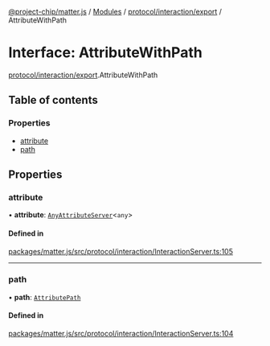 [@project-chip/matter.js](../README.md) / [Modules](../modules.md) / [protocol/interaction/export](../modules/protocol_interaction_export.md) / AttributeWithPath

# Interface: AttributeWithPath

[protocol/interaction/export](../modules/protocol_interaction_export.md).AttributeWithPath

## Table of contents

### Properties

- [attribute](protocol_interaction_export.AttributeWithPath.md#attribute)
- [path](protocol_interaction_export.AttributeWithPath.md#path)

## Properties

### attribute

• **attribute**: [`AnyAttributeServer`](../modules/cluster_export.md#anyattributeserver)\<`any`\>

#### Defined in

[packages/matter.js/src/protocol/interaction/InteractionServer.ts:105](https://github.com/project-chip/matter.js/blob/0c058ae17fdba4c0b89b8b13c309011d51782299/packages/matter.js/src/protocol/interaction/InteractionServer.ts#L105)

___

### path

• **path**: [`AttributePath`](protocol_interaction_export.AttributePath.md)

#### Defined in

[packages/matter.js/src/protocol/interaction/InteractionServer.ts:104](https://github.com/project-chip/matter.js/blob/0c058ae17fdba4c0b89b8b13c309011d51782299/packages/matter.js/src/protocol/interaction/InteractionServer.ts#L104)
